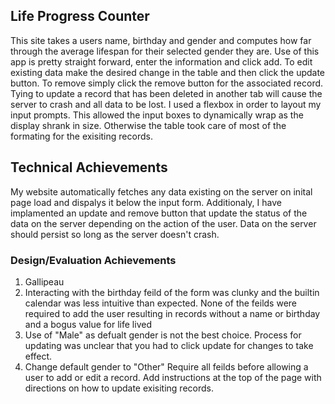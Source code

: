 ## Life Progress Counter
This site takes a users name, birthday and gender and computes how far through the average lifespan for their selected gender they are. Use of this app is pretty straight forward, enter the information and click add. To edit existing data make the desired change in the table and then click the update button. To remove simply click the remove button for the associated record. Tying to update a record that has been deleted in another tab will cause the server to crash and all data to be lost. I used a flexbox in order to layout my input prompts. This allowed the input boxes to dynamically wrap as the display shrank in size. Otherwise the table took care of most of the formating for the exisiting records.

## Technical Achievements
My website automatically fetches any data existing on the server on inital page load and dispalys it below the input form. Additionaly, I have implamented an update and remove button that update the status of the data on the server depending on the action of the user. Data on the server should persist so long as the server doesn't crash.

### Design/Evaluation Achievements
1.  Gallipeau
2.  Interacting with the birthday feild of the form was clunky and the builtin calendar was less intuitive than expected.
    None of the feilds were required to add the user resulting in records without a name or birthday and a bogus value for life lived
3.  Use of "Male" as defualt gender is not the best choice. Process for updating was unclear that you had to click update for changes to take effect.
4.  Change default gender to "Other"
    Require all feilds before allowing a user to add or edit a record. 
    Add instructions at the top of the page with directions on how to update exisiting records.